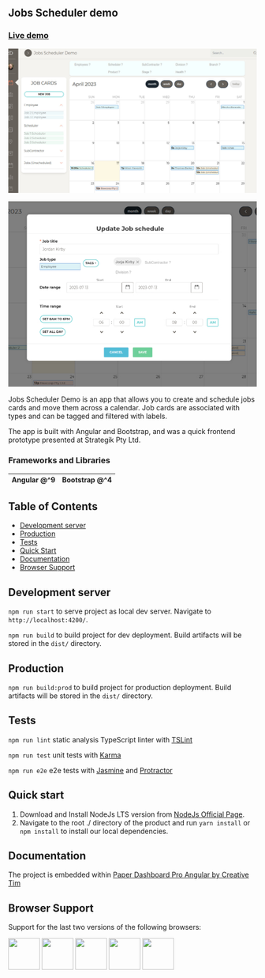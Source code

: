 ## Jobs Scheduler demo

### [Live demo](https://jobscheduler.dmxnetworks.com.au/)

![Image](./Jobs-Scheduler-Demo_1.jpg)

![Image](./Jobs-Scheduler-Demo_2.jpg)

Jobs Scheduler Demo is an app that allows you to create and schedule jobs cards and move them across a calendar. Job cards are associated with types and can be tagged and filtered with labels.

The app is built with Angular and Bootstrap, and was a quick frontend prototype presented at Strategik Pty Ltd.

### Frameworks and Libraries

| Angular @^9 | Bootstrap @^4 |
|-------------|---------------|

## Table of Contents

- [Development server](#development-server)
- [Production](#production)
- [Tests](#tests)
- [Quick Start](#quick-start)
- [Documentation](#documentation)
- [Browser Support](#browser-support)

## Development server

`npm run start` to serve project as local dev server. Navigate to `http://localhost:4200/`.

`npm run build` to build project for dev deployment. Build artifacts will be stored in the `dist/` directory.

## Production

`npm run build:prod` to build project for production deployment. Build artifacts will be stored in the `dist/` directory.

## Tests

`npm run lint` static analysis TypeScript linter with [TSLint](https://palantir.github.io/tslint/)

`npm run test` unit tests with [Karma](https://karma-runner.github.io)

`npm run e2e` e2e tests with [Jasmine](https://jasmine.github.io/) and [Protractor](http://www.protractortest.org/)

## Quick start

1. Download and Install NodeJs LTS version from [NodeJs Official Page](https://nodejs.org/en/download/).
2. Navigate to the root ./ directory of the product and run `yarn install` or `npm install` to install our local dependencies.

## Documentation

The project is embedded within  [Paper Dashboard Pro Angular by Creative Tim](./Paper-Dashboard-Pro-Angular.md)

## Browser Support

Support for the last two versions of the following browsers:

<img src="https://s3.amazonaws.com/creativetim_bucket/github/browser/chrome.png" width="64" height="64"> <img src="https://s3.amazonaws.com/creativetim_bucket/github/browser/firefox.png" width="64" height="64"> <img src="https://s3.amazonaws.com/creativetim_bucket/github/browser/edge.png" width="64" height="64"> <img src="https://s3.amazonaws.com/creativetim_bucket/github/browser/safari.png" width="64" height="64"> <img src="https://s3.amazonaws.com/creativetim_bucket/github/browser/opera.png" width="64" height="64">
